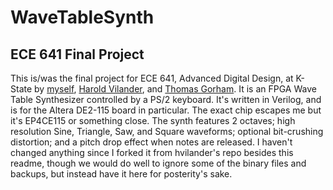# WaveTableSynth
## ECE 641 Final Project

This is/was the final project for ECE 641, Advanced Digital Design, at K-State by [myself](https://github.com/BrandtHill), [Harold Vilander](https://github.com/hvilander), and [Thomas Gorham](https://github.com/tgiv014). It is an FPGA Wave Table Synthesizer controlled by a PS/2 keyboard. It's written in Verilog, and is for the Altera DE2-115 board in particular. The exact chip escapes me but it's EP4CE115 or something close. The synth features 2 octaves; high resolution Sine, Triangle, Saw, and Square waveforms; optional bit-crushing distortion; and a pitch drop effect when notes are released. I haven't changed anything since I forked it from hvilander's repo besides this readme, though we would do well to ignore some of the binary files and backups, but instead have it here for posterity's sake.
